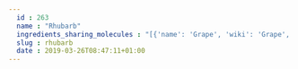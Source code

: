 ```yaml
---
  id : 263
  name : "Rhubarb"
  ingredients_sharing_molecules : "[{'name': 'Grape', 'wiki': 'Grape', 'id': 182, 'category': 'Fruit', 'common_molecules': [89594, 5280443, 5280598, 6054, 7284, 527, 9064, 8094, 638278, 6072, 8468, 6202, 5363388, 644104, 612, 5280511, 650, 5367719, 13144, 4788, 637775, 61020, 247, 8452, 853433, 72276, 638011, 7894, 1889, 15394, 5280445, 637566, 240, 33931, 5365811, 7643, 8130, 798, 6569, 441005, 72277, 6561, 65084, 996, 637542, 441484, 31284, 107971, 5284639, 10448, 338, 7288, 8723, 11552, 79803, 1110, 6050, 5280804, 6986, 5318042, 107905, 31260, 2345, 5280863, 784, 8857, 439341, 7150, 1549026, 126, 998, 7847, 445070, 768, 323, 8158, 1183, 9862, 5281708, 637511, 65064, 5284503, 802, 180, 72, 61503, 643941, 332, 999, 439246, 244, 8768, 26447, 7043, 439263, 1130, 454, 107, 878, 444539, 18635, 7858, 10393, 5315892, 11509, 6184, 643779, 1001, 6251, 439533, 11128, 7654]}, {'name': 'Apple', 'wiki': 'Apple', 'id': 162, 'category': 'Fruit', 'common_molecules': [89594, 5280443, 5280598, 6054, 7284, 527, 9064, 8094, 638278, 6072, 8468, 6202, 5363388, 644104, 612, 5280511, 650, 5367719, 13144, 4788, 637775, 61020, 247, 8452, 853433, 72276, 638011, 7894, 1889, 15394, 5280445, 637566, 240, 33931, 5365811, 8130, 798, 6569, 441005, 72277, 6561, 65084, 637542, 441484, 31284, 107971, 5284639, 10448, 338, 7288, 8723, 11552, 79803, 1110, 6050, 5280804, 6986, 5318042, 107905, 31260, 2345, 5280863, 784, 8857, 439341, 7150, 1549026, 126, 998, 7847, 445070, 768, 323, 8158, 1183, 9862, 5281708, 637511, 65064, 5284503, 802, 180, 72, 61503, 643941, 332, 999, 439246, 244, 8768, 26447, 439263, 1130, 454, 107, 878, 444539, 18635, 7858, 10393, 5315892, 11509, 6184, 643779, 6251, 439533, 11128, 7654]}, {'name': 'Tea', 'wiki': 'Tea', 'id': 310, 'category': 'Plant', 'common_molecules': [89594, 5280443, 5280598, 6054, 7284, 527, 9064, 8094, 638278, 6072, 6202, 5363388, 644104, 612, 5280511, 650, 5367719, 13144, 4788, 637775, 61020, 247, 8452, 853433, 72276, 638011, 1889, 15394, 5280445, 637566, 240, 33931, 5365811, 8130, 798, 6569, 441005, 72277, 6561, 65084, 996, 637542, 441484, 31284, 107971, 5284639, 10448, 338, 7288, 8723, 11552, 79803, 1110, 6050, 5280804, 6986, 5318042, 107905, 31260, 2345, 5280863, 784, 8857, 439341, 7150, 1549026, 126, 998, 7847, 445070, 768, 323, 8158, 1183, 9862, 5281708, 637511, 65064, 5284503, 802, 180, 72, 61503, 643941, 332, 999, 439246, 244, 8768, 26447, 7043, 439263, 1130, 454, 107, 878, 444539, 18635, 7858, 10393, 5315892, 11509, 6184, 643779, 6251, 439533, 11128, 7654]}, {'name': 'Tomato', 'wiki': 'Tomato', 'id': 364, 'category': 'Vegetable Fruit', 'common_molecules': [89594, 5280443, 5280598, 6054, 7284, 527, 9064, 8094, 638278, 6072, 8468, 6202, 5363388, 644104, 612, 5280511, 650, 5367719, 13144, 4788, 637775, 61020, 247, 8452, 853433, 72276, 638011, 7894, 1889, 15394, 5280445, 637566, 240, 33931, 5365811, 8130, 798, 6569, 441005, 72277, 6561, 65084, 996, 637542, 441484, 31284, 107971, 5284639, 10448, 338, 7288, 8723, 11552, 79803, 1110, 6050, 6986, 5318042, 107905, 31260, 2345, 5280863, 784, 8857, 439341, 7150, 1549026, 126, 998, 7847, 445070, 768, 323, 8158, 1183, 9862, 5281708, 637511, 65064, 5284503, 802, 180, 72, 61503, 643941, 332, 999, 439246, 244, 8768, 26447, 439263, 1130, 454, 107, 878, 444539, 18635, 7858, 10393, 5315892, 11509, 6184, 643779, 6251, 439533, 11128, 7654]}, {'name': 'Corn', 'wiki': 'Maize', 'id': 56, 'category': 'Maize', 'common_molecules': [89594, 5280443, 5280598, 6054, 7284, 527, 9064, 8094, 638278, 6072, 8468, 6202, 5363388, 644104, 612, 5280511, 650, 5367719, 13144, 4788, 637775, 61020, 247, 8452, 853433, 72276, 638011, 7894, 1889, 15394, 5280445, 637566, 240, 33931, 5365811, 8130, 798, 6569, 441005, 72277, 6561, 65084, 637542, 441484, 107971, 5284639, 10448, 338, 7288, 8723, 11552, 79803, 1110, 6050, 5280804, 6986, 5318042, 107905, 31260, 2345, 5280863, 784, 8857, 439341, 7150, 1549026, 126, 998, 7847, 445070, 768, 323, 1183, 9862, 5281708, 637511, 65064, 5284503, 802, 180, 72, 61503, 643941, 332, 999, 439246, 244, 8768, 26447, 7043, 439263, 1130, 454, 107, 878, 444539, 18635, 7858, 10393, 5315892, 11509, 6184, 643779, 6251, 439533, 11128, 7654]}]"
  slug : rhubarb
  date : 2019-03-26T08:47:11+01:00
---
```



